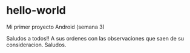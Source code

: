 # hello-world
Mi primer proyecto Android (semana 3)

Saludos a todos!!
A sus ordenes con las observaciones que saen de su consideracion. 
Saludos.

